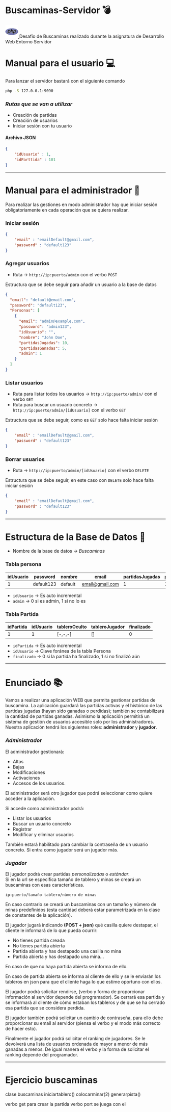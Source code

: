 # Buscaminas-Servidor :bomb:


<a href="https://www.php.net" target="_blank" rel="noreferrer"> <img src="https://raw.githubusercontent.com/devicons/devicon/master/icons/php/php-original.svg" alt="php" width="40" height="40"/> </a> 
 Desafío de Buscaminas realizado durante la asignatura de Desarrollo Web Entorno Servidor

# Manual para el usuario :computer:

Para lanzar el servidor bastará con el siguiente comando
```bash
php -S 127.0.0.1:9090  
```

### _Rutas que se van a utilizar_

+ Creación de partidas
+ Creación de usuarios
+ Iniciar sesión con tu usuario

#### Archivo JSON
```json
{
    "idUsuario" : 1,
    "idParttida" : 101
}
```

****
# Manual para el administrador :closed_lock_with_key:

Para realizar las gestiones en modo administrador hay que iniciar sesión obligatoriamente en cada operación que se quiera realizar.
### Iniciar sesión

```JSON
{
    "email" : "emailDefault@gmail.com",
    "password" : "default123"
}
```

### Agregar usuarios
+ Ruta -> ``http://ip:puerto/admin`` con el verbo ``POST``

Estructura que se debe seguir para añadir un usuario a la base de datos
```JSON
{
  "email": "default@email.com",
  "password": "default123",
  "Personas": [
    {
      "email": "admin@example.com",
      "password": "admin123",
      "idUsuario": "",
      "nombre": "John Doe",
      "partidasJugadas": 10,
      "partidasGanadas": 5,
      "admin": 1
    }
  ]
}
```

### Listar usuarios
+ Ruta para listar todos los usuarios -> ``http://ip:puerto/admin/`` con el verbo ``GET``
+ Ruta para buscar un usuario concreto -> ``http://ip:puerto/admin/[idUsuario]`` con el verbo ``GET``

Estructura que se debe seguir, como es ``GET`` solo hace falta iniciar sesión
```JSON
{
    "email" : "emailDefault@gmail.com",
    "password" : "default123"
}
```

### Borrar usuarios
+ Ruta -> ``http://ip:puerto/admin/[idUsuario]`` con el verbo ``DELETE``

Estructura que se debe seguir, en este caso con ``DELETE`` solo hace falta iniciar sesión
```JSON
{
    "email" : "emailDefault@gmail.com",
    "password" : "default123"
}
```

****
# Estructura de la Base de Datos :memo:

+ Nombre de la base de datos -> _Buscaminas_
### Tabla persona

| idUsuario | password | nombre | email | partidasJugadas | partidasGanadas | admin |
| ----------|-----------|-------|-------|-------------|--------- | ------ |
| 1 | default123 | default | email@gmail.com | 1|1|0|

+ ``idUsuario`` -> Es auto incremental
+ ``admin`` -> 0 si es admin, 1 si no lo es

### Tabla Partida

| idPartida | idUsuario | tableroOculto | tableroJugador | finalizado |
|-----------|-----------|---------------|----------------|------------|
|1 | 1| [-,-,-] | [] | 0 |

+ ``idPartida`` -> Es auto incremental
+ ``idUsuario`` -> Clave foránea de la tabla Persona
+ ``finalizado`` -> 0 si la partida ha finalizado, 1 si no finalizó aún

***

# Enunciado :books:

Vamos a realizar una aplicación WEB que permita gestionar partidas de buscamina. La aplicación guardará las partidas activas y el histórico de las partidas jugadas (hayan sido ganadas o perdidas); también se contabilizará la cantidad de partidas ganadas.
Asimismo la aplicación permitirá un sistema de gestión de usuarios accesible solo por los administradores.
Nuestra aplicación tendrá los siguientes roles: **administrador** y **jugador**.

### _Administrador_

El administrador gestionará: 
+ Altas
+ Bajas
+ Modificaciones
+ Activaciones 
+ Accesos de los usuarios. 

El administrador será otro jugador que podrá seleccionar como quiere acceder a la aplicación. 

Si accede como administrador podrá: 
+ Listar los usuarios 
+ Buscar un usuario concreto 
+ Registrar 
+ Modificar y eliminar usuarios 

También estará habilitado para cambiar la contraseña de un usuario concreto.
Si entra como jugador será un jugador más.

### _Jugador_

El jugador podrá crear partidas _personalizadas_ o _estándar_. <br>
Si en la url se especifica tamaño de tablero y minas se creará un buscaminas con esas características. 
```
ip:puerto/tamaño tablero/número de minas
```
En caso contrario se creará un buscaminas con un tamaño y número de minas predefinidos (esta cantidad deberá estar parametrizada en la clase de constantes de la aplicación).

El jugador jugará indicando **(POST + json)** qué casilla quiere destapar, el cliente le informará de lo que pueda ocurrir: 
+ No tienes partida creada
+ No tienes partida abierta
+ Partida abierta y has destapado una casilla no mina
+ Partida abierta y has destapado una mina… 

En caso de que no haya partida abierta se informa de ello. 

En caso de partida abierta se informa al cliente de ello y se le enviarán los tableros en json para que el cliente haga lo que estime oportuno con ellos.


El jugador podrá solicitar rendirse, (verbo y forma de proporcionar información al servidor depende del programador). Se cerrará esa partida y se informará al cliente de cómo estaban los tableros y de que se ha cerrado esa partida que se considera perdida.


El jugador también podrá solicitar un cambio de contraseña, para ello debe proporcionar su email al servidor (piensa el verbo y el modo más correcto de hacer esto).


Finalmente el jugador podrá solicitar el ranking de jugadores. Se le devolverá una lista de usuarios ordenada de mayor a menor de más ganadas a menos. De igual manera el verbo y la forma de solicitar el ranking depende del programador.

------
# Ejercicio buscaminas

clase buscaminas
iniciartablero()
colocarminar(2)
generarpista()



verbo get para crear la partida
verbo port se juega con el